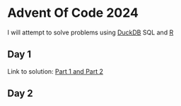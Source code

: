 # Advent Of Code 2024

I will attempt to solve problems using [DuckDB](https://duckdb.org/) SQL and [R](https://www.r-project.org/)

## Day 1

Link to solution: [Part 1 and Part 2](https://github.com/yanlesin/adventofcode2024/blob/main/Day01.R)

## Day 2


